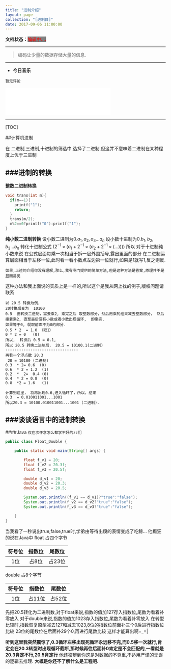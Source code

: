 ```yaml
---
title: "进制介绍"
layout: page
collection: "[进制目]"
date: 2017-09-06 11:00:00
---
```

**文档状态：**<a style="color:red;background-color:gray">编辑中....</a>

---
> 编码让少量的数据存储大量的信息.

---
- **今日音乐**
```
暂无评论
```

<iframe frameborder="no" border="0" marginwidth="0" marginheight="0" width=330 height=86 src="//music.163.com/outchain/player?type=2&id=386830&auto=0&height=66"></iframe>

---
[TOC]

##计算机进制

在 二进制,三进制,十进制的筛选中,选择了二进制,但这并不意味着二进制在某种程度上优于三进制

###进制的转换
---

<b>整数二进制转换</b>

```c
void trans(int m){
  if(m==1){
    printf("1");
    return;
  }
  trans(m/2);
  m%2==0?printf("0"):printf("1");
}
```

<b>纯小数二进制转换</b>
设小数二进制为0.$a_1,a_2,a_3...a_n$
设小数十进制为0.$b_1,b_2,b_3...b_n$
转化十进制公式 $(2^{-1}\times(a_1+2^{-1}\times(a_2+2^{-1}\times(...))))$
所以
对于十进制纯小数来说
在公式层面每乘一次相当于拆一层外围括号,露出里面的部分
在二进制运算层面相当于左移一位,此时看一看小数点左边第一位就行,如果是1就写1,反之则反.

`如果,上述的介绍你没有理解,那么,我有专门提供的简单方法,但是这种方法是答案,原理并不是显而易见`

这种办法和我上面说的实质上是一样的,所以这个是我从网上找的例子,<a>版权问题请联系</a>

```
以 20.5 转换为例，
20转换后变为  10100
0.5  要转换二进制，需要乘2, 乘完之后 取整数部分，然后用乘的结果减去整数部分， 然后 接着乘2, 直至最后没有小数或者小数出现循环,  即乘完.
如果等于0, 就取前面不为0的部分.
0.5 * 2  = 1.0 （取1）
0 * 2 = 0   (0)
所以,  转换后 0.5 = 0.1,
所以 20.5 转换二进制后， 20.5 = 10100.1(二进制)
--------------------------------
再看一个浮点数 20.3
 20 = 10100 (二进制)
0.3  * 2= 0.6  (0)
0.6  * 2 = 1.2  (1)
0.2  *  2=  0.4 (0)
0.4  * 2 = 0.8  (0)
0.8  *2 = 1.6   (1)

计算到这里， 将再出现0.6,进入循环了，所以，结果
0.3  = 0.010011001...1001
所以20.3 = 10100.010011001...1001 (二进制).
```
###谈谈语言中的进制转换
---
####Java
`仅在次怀念怎么都学不好的zz们`
```java
public class Float_Double {

	public static void main(String[] args) {

		float f_v1 = 20;  
		float f_v2 = 20.3f;  
		float f_v3 = 20.5f;  

		double d_v1 = 20;  
		double d_v2 = 20.3;  
		double d_v3 = 20.5;

		System.out.println((f_v1 == d_v1)?"true":"false");
		System.out.println(f_v2 == d_v2?"true":"false");  
		System.out.println(f_v3 == d_v3?"true":"false");

	}
}
```
当我看了一秒说出true,false,true时,学弟由等待出糗的表情变成了吃鲸...
他癫狂的说在Java中
float 占四个字节

|符号位|指数位|尾数位|
|:-:|:-----:|:---:|
|1位|占8位   |占23位|

double 占8个字节

|符号位|指数位|尾数位|
|:-:|:-----:|:---:|
|1位|占11位   |占52位|

先把20.5转化为二进制数,对于float来说,指数的值加127存入指数位,尾数为看着补零放入
对于double来说,指数的值加1023存入指数位,尾数为看着补零放入
在转型比较时,指数恢复原型减去127和减去1023,8位的指数位前面补三个0后进行指数位比较
23位的尾数位在后面补29个0,再进行尾数比较
这样才能算出啊=_=|

<b>听到这里我突然震惊了,0.3循环左移出现死循环永远移不完,而0.5移一次就行,肯定会在20.3转型时出现循环截断,那时候再往后面补0肯定是不会匹配的,一看就是20.3肯定不行,20.5肯定行</b>
他还狡辩到你这是对数据的不尊重,不适用严谨的无误的逻辑去推理.
<b>大概是你还不了解什么是工程吧.</b>

